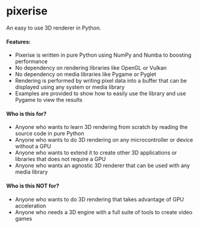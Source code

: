 # pixerise

An easy to use 3D renderer in Python.

#### Features:
- Pixerise is written in pure Python using NumPy and Numba to boosting performance
- No dependency on rendering libraries like OpenGL or Vulkan
- No dependency on media libraries like Pygame or Pyglet
- Rendering is performed by writing pixel data into a buffer that can be displayed using any system or media library
- Examples are provided to show how to easily use the library and use Pygame to view the results

#### Who is this for?
- Anyone who wants to learn 3D rendering from scratch by reading the source code in pure Python
- Anyone who wants to do 3D rendering on any microcontroller or device without a GPU
- Anyone who wants to extend it to create other 3D applications or libraries that does not require a GPU
- Anyone who wants an agnostic 3D renderer that can be used with any media library

#### Who is this NOT for?
- Anyone who wants to do 3D rendering that takes advantage of GPU acceleration
- Anyone who needs a 3D engine with a full suite of tools to create video games
